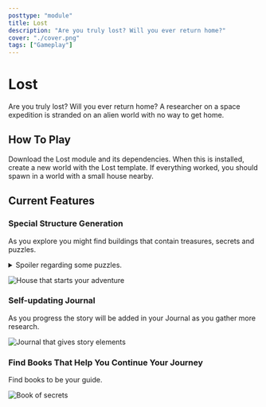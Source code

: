 ```yaml
---
posttype: "module" 
title: Lost
description: "Are you truly lost? Will you ever return home?"
cover: "./cover.png"
tags: ["Gameplay"]
---
```

# Lost

Are you truly lost? Will you ever return home?
A researcher on a space expedition is stranded on an alien world with no way to get home.  

 ## How To Play

Download the Lost module and its dependencies. When this is installed, create a new world with the Lost template. If everything worked, you should spawn in a world with a small house nearby.

## Current Features

### Special Structure Generation

As you explore you might find buildings that contain treasures, secrets and puzzles.

<details><summary>Spoiler regarding some puzzles.</summary>
<p>

Buildings are generated as you are exploring, some puzzles might require you to revisit areas.

</p>
</details>

![House that starts your adventure](https://i.imgur.com/JywAWZ2.png)

### Self-updating Journal

As you progress the story will be added in your Journal as you gather more research.

![Journal that gives story elements](https://i.imgur.com/8wCww4Q.png)

### Find Books That Help You Continue Your Journey

Find books to be your guide.

![Book of secrets](https://i.imgur.com/7Leuuni.png)
